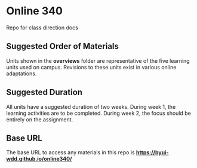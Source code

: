 # Online 340
Repo for class direction docs

## Suggested Order of Materials
Units shown in the **overviews** folder are representative of the five learning units used on campus. Revisions to these units exist in various online adaptations.

## Suggested Duration
All units have a suggested duration of two weeks. During week 1, the learning activities are to be completed. During week 2, the focus should be entirely on the assignment.

## Base URL
The base URL to access any materials in this repo is **https://byui-wdd.github.io/online340/**